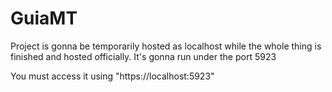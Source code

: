# GuiaMT


Project is gonna be temporarily hosted as localhost while the whole thing is finished and hosted officially.
It's gonna run under the port 5923

You must access it using "https://localhost:5923"
